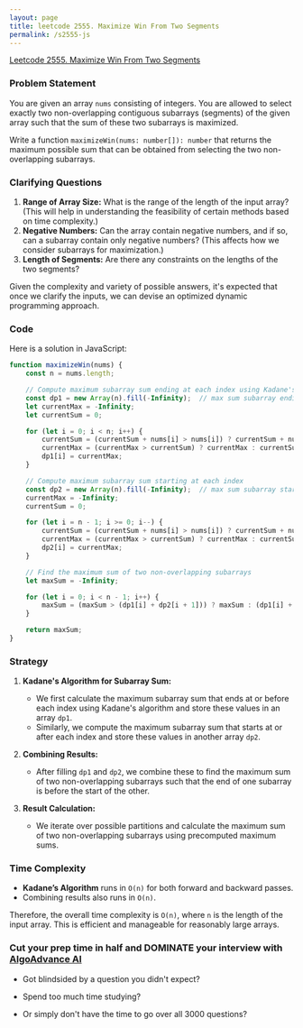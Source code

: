 ```yaml
---
layout: page
title: leetcode 2555. Maximize Win From Two Segments
permalink: /s2555-js
---
```

[Leetcode 2555. Maximize Win From Two Segments](https://algoadvance.github.io/algoadvance/l2555)
### Problem Statement

You are given an array `nums` consisting of integers. You are allowed to select exactly two non-overlapping contiguous subarrays (segments) of the given array such that the sum of these two subarrays is maximized.

Write a function `maximizeWin(nums: number[]): number` that returns the maximum possible sum that can be obtained from selecting the two non-overlapping subarrays.

### Clarifying Questions
1. **Range of Array Size:** What is the range of the length of the input array? (This will help in understanding the feasibility of certain methods based on time complexity.)
2. **Negative Numbers:** Can the array contain negative numbers, and if so, can a subarray contain only negative numbers? (This affects how we consider subarrays for maximization.)
3. **Length of Segments:** Are there any constraints on the lengths of the two segments?

Given the complexity and variety of possible answers, it's expected that once we clarify the inputs, we can devise an optimized dynamic programming approach.

### Code

Here is a solution in JavaScript:

```javascript
function maximizeWin(nums) {
    const n = nums.length;

    // Compute maximum subarray sum ending at each index using Kadane's algorithm
    const dp1 = new Array(n).fill(-Infinity);  // max sum subarray ending at or before index i
    let currentMax = -Infinity;
    let currentSum = 0;

    for (let i = 0; i < n; i++) {
        currentSum = (currentSum + nums[i] > nums[i]) ? currentSum + nums[i] : nums[i];
        currentMax = (currentMax > currentSum) ? currentMax : currentSum;
        dp1[i] = currentMax;
    }

    // Compute maximum subarray sum starting at each index
    const dp2 = new Array(n).fill(-Infinity);  // max sum subarray starting at or after index i
    currentMax = -Infinity;
    currentSum = 0;

    for (let i = n - 1; i >= 0; i--) {
        currentSum = (currentSum + nums[i] > nums[i]) ? currentSum + nums[i] : nums[i];
        currentMax = (currentMax > currentSum) ? currentMax : currentSum;
        dp2[i] = currentMax;
    }

    // Find the maximum sum of two non-overlapping subarrays
    let maxSum = -Infinity;

    for (let i = 0; i < n - 1; i++) {
        maxSum = (maxSum > (dp1[i] + dp2[i + 1])) ? maxSum : (dp1[i] + dp2[i + 1]);
    }

    return maxSum;
}
```

### Strategy

1. **Kadane's Algorithm for Subarray Sum:** 
   - We first calculate the maximum subarray sum that ends at or before each index using Kadane's algorithm and store these values in an array `dp1`.
   - Similarly, we compute the maximum subarray sum that starts at or after each index and store these values in another array `dp2`.

2. **Combining Results:**
   - After filling `dp1` and `dp2`, we combine these to find the maximum sum of two non-overlapping subarrays such that the end of one subarray is before the start of the other.

3. **Result Calculation:**
   - We iterate over possible partitions and calculate the maximum sum of two non-overlapping subarrays using precomputed maximum sums.

### Time Complexity

- **Kadane’s Algorithm** runs in `O(n)` for both forward and backward passes.
- Combining results also runs in `O(n)`.

Therefore, the overall time complexity is `O(n)`, where `n` is the length of the input array. This is efficient and manageable for reasonably large arrays.


### Cut your prep time in half and DOMINATE your interview with [AlgoAdvance AI](https://algoAdvance.com)

- Got blindsided by a question you didn't expect?

- Spend too much time studying?

- Or simply don't have the time to go over all 3000 questions?


